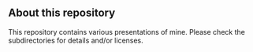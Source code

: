## About this repository

This repository contains various presentations of mine. Please check the
subdirectories for details and/or licenses.

